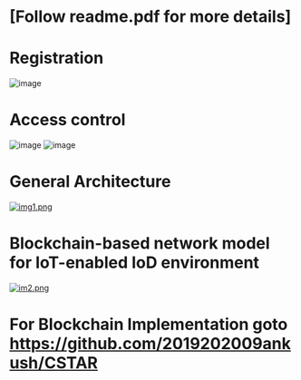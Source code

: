 # [Follow readme.pdf for more details]
# Registration 
![image](https://github.com/2019202009ankush/DroneSecurity/assets/54775848/38a8e16f-44ae-4c3e-bb13-2fa330cce4ba)

# Access control 
![image](https://github.com/2019202009ankush/DroneSecurity/assets/54775848/1566e4eb-032a-4d6c-bd8d-cf36f4e4042d)
![image](https://github.com/2019202009ankush/DroneSecurity/assets/54775848/28a58a08-c533-4bd9-a86a-085828a23a2d)

# General Architecture 

[![img1.png](https://i.postimg.cc/xTQytqPd/img1.png)](https://postimg.cc/YjXWSrZc)

# Blockchain-based network model for IoT-enabled IoD environment


[![im2.png](https://i.postimg.cc/gjC7TpNW/im2.png)](https://postimg.cc/xNPgXWwx)

# For Blockchain Implementation goto https://github.com/2019202009ankush/CSTAR
